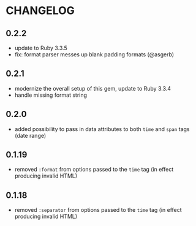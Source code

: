 # CHANGELOG

## 0.2.2

* update to Ruby 3.3.5
* fix: format parser messes up blank padding formats (@asgerb)

## 0.2.1

* modernize the overall setup of this gem, update to Ruby 3.3.4
* handle missing format string

## 0.2.0

* added possibility to pass in data attributes to both `time` and `span` tags (date range)

## 0.1.19

* removed `:format` from options passed to the `time` tag (in effect producing invalid HTML)

## 0.1.18

* removed `:separator` from options passed to the `time` tag (in effect producing invalid HTML)
